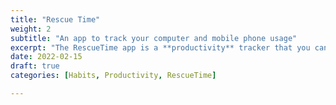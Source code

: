 ```yaml
---
title: "Rescue Time"
weight: 2
subtitle: "An app to track your computer and mobile phone usage"
excerpt: "The RescueTime app is a **productivity** tracker that you can install on your computer and mobile devices. Here, you'll read about my experiences with the RescueTime app and how you can get the most out of your data!"
date: 2022-02-15
draft: true
categories: [Habits, Productivity, RescueTime]

---
```


<style>body {text-align: justify}</style>

































